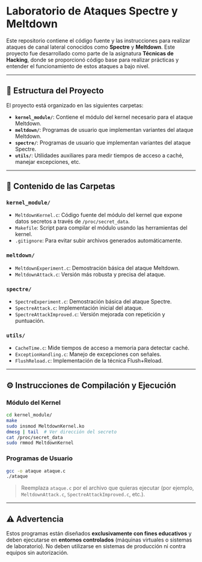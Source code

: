 # Laboratorio de Ataques Spectre y Meltdown

Este repositorio contiene el código fuente y las instrucciones para realizar ataques de canal lateral conocidos como **Spectre** y **Meltdown**. Este proyecto fue desarrollado como parte de la asignatura **Técnicas de Hacking**, donde se proporcionó código base para realizar prácticas y entender el funcionamiento de estos ataques a bajo nivel.

---

## 📁 Estructura del Proyecto

El proyecto está organizado en las siguientes carpetas:

- **`kernel_module/`**: Contiene el módulo del kernel necesario para el ataque Meltdown.
- **`meltdown/`**: Programas de usuario que implementan variantes del ataque Meltdown.
- **`spectre/`**: Programas de usuario que implementan variantes del ataque Spectre.
- **`utils/`**: Utilidades auxiliares para medir tiempos de acceso a caché, manejar excepciones, etc.

---

## 📂 Contenido de las Carpetas

### `kernel_module/`
- `MeltdownKernel.c`: Código fuente del módulo del kernel que expone datos secretos a través de `/proc/secret_data`.
- `Makefile`: Script para compilar el módulo usando las herramientas del kernel.
- `.gitignore`: Para evitar subir archivos generados automáticamente.

### `meltdown/`
- `MeltdownExperiment.c`: Demostración básica del ataque Meltdown.
- `MeltdownAttack.c`: Versión más robusta y precisa del ataque.

### `spectre/`
- `SpectreExperiment.c`: Demostración básica del ataque Spectre.
- `SpectreAttack.c`: Implementación inicial del ataque.
- `SpectreAttackImproved.c`: Versión mejorada con repetición y puntuación.

### `utils/`
- `CacheTime.c`: Mide tiempos de acceso a memoria para detectar caché.
- `ExceptionHandling.c`: Manejo de excepciones con señales.
- `FlushReload.c`: Implementación de la técnica Flush+Reload.

---

## ⚙️ Instrucciones de Compilación y Ejecución

### Módulo del Kernel

```bash
cd kernel_module/
make
sudo insmod MeltdownKernel.ko
dmesg | tail  # Ver dirección del secreto
cat /proc/secret_data
sudo rmmod MeltdownKernel
```

### Programas de Usuario

```bash
gcc -o ataque ataque.c
./ataque
```

> Reemplaza `ataque.c` por el archivo que quieras ejecutar (por ejemplo, `MeltdownAttack.c`, `SpectreAttackImproved.c`, etc.).

---

## ⚠️ Advertencia

Estos programas están diseñados **exclusivamente con fines educativos** y deben ejecutarse en **entornos controlados** (máquinas virtuales o sistemas de laboratorio). No deben utilizarse en sistemas de producción ni contra equipos sin autorización.
